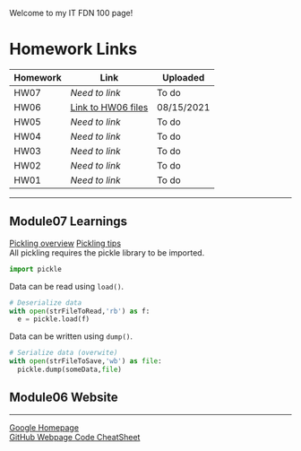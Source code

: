 Welcome to my IT FDN 100 page!
# Homework Links
|Homework|Link|Uploaded|
|---|---|---|
|HW07|*Need to link*|To do|
|HW06|[Link to HW06 files](https://github.com/rblake50/IntroToProg-Python/tree/main/HW06)|08/15/2021|
|HW05|*Need to link*|To do|
|HW04|*Need to link*|To do|
|HW03|*Need to link*|To do|
|HW02|*Need to link*|To do|
|HW01|*Need to link*|To do|
***
## Module07 Learnings
[Pickling overview](https://www.datacamp.com/community/tutorials/pickle-python-tutorial)
[Pickling tips](https://www.afternerd.com/blog/python-pickle/)
<br>All pickling requires the pickle library to be imported.
```python
import pickle
```
Data can be read using `load()`.
```python
# Deserialize data
with open(strFileToRead,'rb') as f:
  e = pickle.load(f)
```
Data can be written using `dump()`.
```python
# Serialize data (overwite)
with open(strFileToSave,'wb') as file:
  pickle.dump(someData,file)
```
## Module06 Website
---
[Google Homepage](https://www.google.com "Google's Homepage")
<br>[GitHub Webpage Code CheatSheet](https://github.com/adam-p/markdown-here/wiki/Markdown-Cheatsheet)
